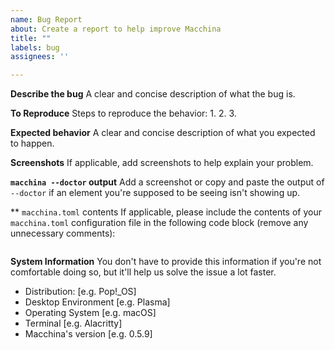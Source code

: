 ```yaml
---
name: Bug Report
about: Create a report to help improve Macchina
title: ""
labels: bug
assignees: ''

---
```


**Describe the bug**
A clear and concise description of what the bug is.

**To Reproduce**
Steps to reproduce the behavior:
1.
2.
3.

**Expected behavior**
A clear and concise description of what you expected to happen.

**Screenshots**
If applicable, add screenshots to help explain your problem.

**`macchina --doctor` output**
Add a screenshot or copy and paste the output of `--doctor` if an element you're supposed to be seeing isn't showing up.

** `macchina.toml` contents
If applicable, please include the contents of your `macchina.toml` configuration file in the following code block (remove any unnecessary comments):

``` toml
```

**System Information**
You don't have to provide this information if you're not comfortable doing so, but it'll help us solve the issue a lot faster.
 - Distribution: [e.g. Pop!_OS]
 - Desktop Environment [e.g. Plasma]
 - Operating System [e.g. macOS]
 - Terminal [e.g. Alacritty]
 - Macchina's version [e.g. 0.5.9]
